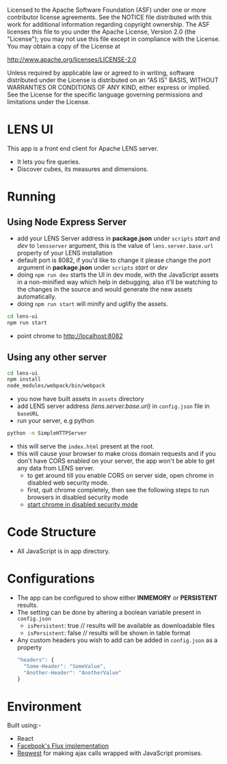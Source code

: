 Licensed to the Apache Software Foundation (ASF) under one
or more contributor license agreements. See the NOTICE file
distributed with this work for additional information
regarding copyright ownership. The ASF licenses this file
to you under the Apache License, Version 2.0 (the
"License"); you may not use this file except in compliance
with the License. You may obtain a copy of the License at

http://www.apache.org/licenses/LICENSE-2.0

Unless required by applicable law or agreed to in writing,
software distributed under the License is distributed on an
"AS IS" BASIS, WITHOUT WARRANTIES OR CONDITIONS OF ANY
KIND, either express or implied. See the License for the
specific language governing permissions and limitations
under the License.



# LENS UI #

This app is a front end client for Apache LENS server.
- It lets you fire queries.
- Discover cubes, its measures and dimensions.

# Running #

## Using Node Express Server ##
- add your LENS Server address in **package.json** under `scripts` *start* and *dev* to `lensserver` argument, this is the value of `lens.server.base.url` property of your LENS installation
- default port is 8082, if you'd like to change it please change the *port* argument in **package.json** under `scripts` *start* or *dev*
- doing ```npm run dev``` starts the UI in dev mode, with the JavaScript assets in a non-minified way which help in debugging, also it'll be watching to the changes in the source and would generate the new assets automatically.
- doing ```npm run start``` will minify and uglifiy the assets.

```bash
cd lens-ui
npm run start
```

- point chrome to [http://localhost:8082](http://localhost:8082)

## Using any other server ##

```bash
cd lens-ui
npm install
node_modules/webpack/bin/webpack
```
- you now have built assets in `assets` directory
- add LENS server address *(lens.server.base.url)* in `config.json` file in `baseURL`
- run your server, e.g python

```bash
python -m SimpleHTTPServer
```
- this will serve the `index.html` present at the root.
- this will cause your browser to make cross domain requests and if you don't have CORS enabled on your server, the app won't be able to get any data from LENS server.
  - to get around till you enable CORS on server side, open chrome in disabled web security mode.
  - first, quit chrome completely, then see the following steps to run browsers in disabled security mode
  - [start chrome in disabled security mode](https://blog.nraboy.com/2014/08/bypass-cors-errors-testing-apis-locally/)

# Code Structure #

- All JavaScript is in app directory.

# Configurations #

- The app can be configured to show either **INMEMORY** or **PERSISTENT** results.
- The setting can be done by altering a boolean variable present in `config.json`
  - `isPersistent`: true // results will be available as downloadable files
  - `isPersistent`: false // results will be shown in table format
- Any custom headers you wish to add can be added in `config.json` as a property
  ```javascript
  "headers": {
    "Some-Header": "SomeValue",
    "Another-Header": "AnotherValue"
  }
  ```

# Environment #

Built using:-

- React
- [Facebook's Flux implementation](https://www.npmjs.com/package/flux)
- [Reqwest](https://www.npmjs.com/package/reqwest) for making ajax calls wrapped with JavaScript promises.
